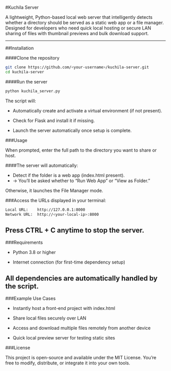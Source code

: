 #Kuchila Server

A lightweight, Python-based local web server that intelligently detects whether a directory should be served as a static web app or a file manager.
Designed for developers who need quick local hosting or secure LAN sharing of files with thumbnail previews and bulk download support.

---
##Installation

####Clone the repository
```sh
git clone https://github.com/<your-username>/kuchila-server.git
cd kuchila-server
```

####Run the server
```sh
python kuchila_server.py
```

The script will:

- Automatically create and activate a virtual environment (if not present).

- Check for Flask and install it if missing.

- Launch the server automatically once setup is complete.

###Usage

When prompted, enter the full path to the directory you want to share or host.

####The server will automatically:

- Detect if the folder is a web app (index.html present).
- → You’ll be asked whether to “Run Web App” or “View as Folder.”

Otherwise, it launches the File Manager mode.

###Access the URLs displayed in your terminal:
```sh
Local URL:    http://127.0.0.1:8000
Network URL:  http://<your-local-ip>:8000
```

Press CTRL + C anytime to stop the server.
---
###Requirements

- Python 3.8 or higher

- Internet connection (for first-time dependency setup)

All dependencies are automatically handled by the script.
---

###Example Use Cases

- Instantly host a front-end project with index.html

- Share local files securely over LAN

- Access and download multiple files remotely from another device

- Quick local preview server for testing static sites

###License

This project is open-source and available under the MIT License.
You’re free to modify, distribute, or integrate it into your own tools.
